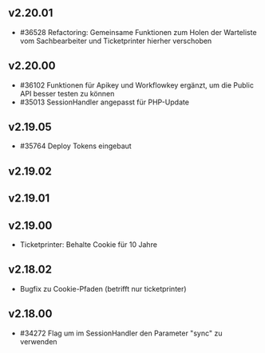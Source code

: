 ## v2.20.01

* #36528 Refactoring: Gemeinsame Funktionen zum Holen der Warteliste vom Sachbearbeiter und Ticketprinter hierher verschoben

## v2.20.00

* #36102 Funktionen für Apikey und Workflowkey ergänzt, um die Public API besser testen zu können
* #35013 SessionHandler angepasst für PHP-Update

## v2.19.05

* #35764 Deploy Tokens eingebaut

## v2.19.02

## v2.19.01

## v2.19.00

* Ticketprinter: Behalte Cookie für 10 Jahre

## v2.18.02

* Bugfix zu Cookie-Pfaden (betrifft nur ticketprinter)


## v2.18.00

* #34272 Flag um im SessionHandler den Parameter "sync" zu verwenden
